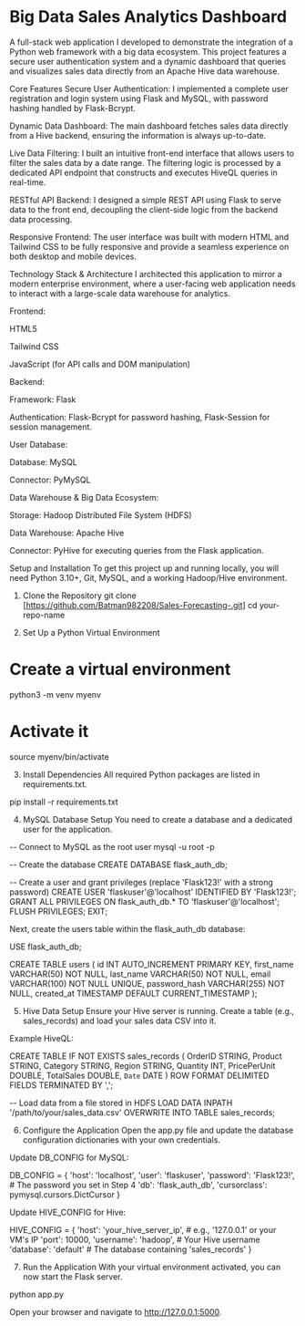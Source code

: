 # Big Data Sales Analytics Dashboard
A full-stack web application I developed to demonstrate the integration of a Python web framework with a big data ecosystem. This project features a secure user authentication system and a dynamic dashboard that queries and visualizes sales data directly from an Apache Hive data warehouse.

Core Features
Secure User Authentication: I implemented a complete user registration and login system using Flask and MySQL, with password hashing handled by Flask-Bcrypt.

Dynamic Data Dashboard: The main dashboard fetches sales data directly from a Hive backend, ensuring the information is always up-to-date.

Live Data Filtering: I built an intuitive front-end interface that allows users to filter the sales data by a date range. The filtering logic is processed by a dedicated API endpoint that constructs and executes HiveQL queries in real-time.

RESTful API Backend: I designed a simple REST API using Flask to serve data to the front end, decoupling the client-side logic from the backend data processing.

Responsive Frontend: The user interface was built with modern HTML and Tailwind CSS to be fully responsive and provide a seamless experience on both desktop and mobile devices.

Technology Stack & Architecture
I architected this application to mirror a modern enterprise environment, where a user-facing web application needs to interact with a large-scale data warehouse for analytics.

Frontend:

HTML5

Tailwind CSS

JavaScript (for API calls and DOM manipulation)

Backend:

Framework: Flask

Authentication: Flask-Bcrypt for password hashing, Flask-Session for session management.

User Database:

Database: MySQL

Connector: PyMySQL

Data Warehouse & Big Data Ecosystem:

Storage: Hadoop Distributed File System (HDFS)

Data Warehouse: Apache Hive

Connector: PyHive for executing queries from the Flask application.

Setup and Installation
To get this project up and running locally, you will need Python 3.10+, Git, MySQL, and a working Hadoop/Hive environment.

1. Clone the Repository
git clone [https://github.com/Batman982208/Sales-Forecasting-.git]
cd your-repo-name

2. Set Up a Python Virtual Environment
# Create a virtual environment
python3 -m venv myenv

# Activate it 
source myenv/bin/activate

3. Install Dependencies
All required Python packages are listed in requirements.txt.

pip install -r requirements.txt

4. MySQL Database Setup
You need to create a database and a dedicated user for the application.

-- Connect to MySQL as the root user
mysql -u root -p

-- Create the database
CREATE DATABASE flask_auth_db;

-- Create a user and grant privileges (replace 'Flask123!' with a strong password)
CREATE USER 'flaskuser'@'localhost' IDENTIFIED BY 'Flask123!';
GRANT ALL PRIVILEGES ON flask_auth_db.* TO 'flaskuser'@'localhost';
FLUSH PRIVILEGES;
EXIT;

Next, create the users table within the flask_auth_db database:

USE flask_auth_db;

CREATE TABLE users (
    id INT AUTO_INCREMENT PRIMARY KEY,
    first_name VARCHAR(50) NOT NULL,
    last_name VARCHAR(50) NOT NULL,
    email VARCHAR(100) NOT NULL UNIQUE,
    password_hash VARCHAR(255) NOT NULL,
    created_at TIMESTAMP DEFAULT CURRENT_TIMESTAMP
);

5. Hive Data Setup
Ensure your Hive server is running. Create a table (e.g., sales_records) and load your sales data CSV into it.

Example HiveQL:

CREATE TABLE IF NOT EXISTS sales_records (
    OrderID STRING,
    Product STRING,
    Category STRING,
    Region STRING,
    Quantity INT,
    PricePerUnit DOUBLE,
    TotalSales DOUBLE,
    `Date` DATE
)
ROW FORMAT DELIMITED
FIELDS TERMINATED BY ',';

-- Load data from a file stored in HDFS
LOAD DATA INPATH '/path/to/your/sales_data.csv' OVERWRITE INTO TABLE sales_records;

6. Configure the Application
Open the app.py file and update the database configuration dictionaries with your own credentials.

Update DB_CONFIG for MySQL:

DB_CONFIG = {
    'host': 'localhost',
    'user': 'flaskuser',
    'password': 'Flask123!', # The password you set in Step 4
    'db': 'flask_auth_db',
    'cursorclass': pymysql.cursors.DictCursor
}

Update HIVE_CONFIG for Hive:

HIVE_CONFIG = {
    'host': 'your_hive_server_ip', # e.g., '127.0.0.1' or your VM's IP
    'port': 10000,
    'username': 'hadoop',       # Your Hive username
    'database': 'default'         # The database containing 'sales_records'
}

7. Run the Application
With your virtual environment activated, you can now start the Flask server.

python app.py

Open your browser and navigate to http://127.0.0.1:5000.
